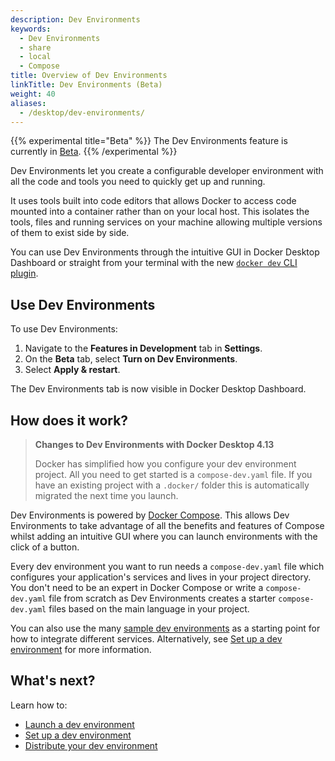```yaml
---
description: Dev Environments
keywords:
  - Dev Environments
  - share
  - local
  - Compose
title: Overview of Dev Environments
linkTitle: Dev Environments (Beta)
weight: 40
aliases:
  - /desktop/dev-environments/
---
```


<Include file="dev-envs-changing.md" />

{{% experimental title="Beta" %}}
The Dev Environments feature is currently in [Beta](/manuals/release-lifecycle.md#beta).
{{% /experimental %}}

Dev Environments let you create a configurable developer environment with all the code and tools you need to quickly get up and running.

It uses tools built into code editors that allows Docker to access code mounted into a container rather than on your local host. This isolates the tools, files and running services on your machine allowing multiple versions of them to exist side by side.

You can use Dev Environments through the intuitive GUI in Docker Desktop Dashboard or straight from your terminal with the new [`docker dev` CLI plugin](dev-cli.md).

## Use Dev Environments

To use Dev Environments:

1. Navigate to the **Features in Development** tab in **Settings**.
2. On the **Beta** tab, select **Turn on Dev Environments**.
3. Select **Apply & restart**.

The Dev Environments tab is now visible in Docker Desktop Dashboard.

## How does it work?

> **Changes to Dev Environments with Docker Desktop 4.13**
>
> Docker has simplified how you configure your dev environment project. All you need to get started is a `compose-dev.yaml` file. If you have an existing project with a `.docker/` folder this is automatically migrated the next time you launch.

Dev Environments is powered by [Docker Compose](/compose/). This allows Dev Environments to take advantage of all the benefits and features of Compose whilst adding an intuitive GUI where you can launch environments with the click of a button.

Every dev environment you want to run needs a `compose-dev.yaml` file which configures your application's services and lives in your project directory. You don't need to be an expert in Docker Compose or write a `compose-dev.yaml` file from scratch as Dev Environments creates a starter `compose-dev.yaml` files based on the main language in your project.

You can also use the many [sample dev environments](https://github.com/docker/awesome-compose) as a starting point for how to integrate different services. Alternatively, see [Set up a dev environment](set-up.md) for more information.

## What's next?

Learn how to:

- [Launch a dev environment](create-dev-env.md)
- [Set up a dev environment](set-up.md)
- [Distribute your dev environment](share.md)
